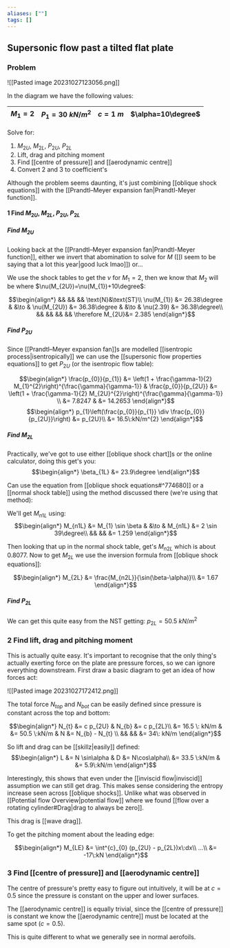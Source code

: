 ```yaml
---
aliases: [""]
tags: []
---
```


## Supersonic flow past a tilted flat plate
### Problem
![[Pasted image 20231027123056.png]]

In the diagram we have the following values:

| $M_{1}=2$ | $P_{1}=30\:kN/m^{2}$ | $c=1\:m$ |   $\alpha=10\degree$  | 
| --------- | -------------------- | -------- | --- |

Solve for:
1) $M_{2U}$, $M_{2L}$, $P_{2U}$, $P_{2L}$
2) Lift, drag and pitching moment
3) Find [[centre of pressure]] and [[aerodynamic centre]]
4) Convert 2 and 3 to coefficient's

Although the problem seems daunting, it's just combining [[oblique shock equations]] with the [[Prandtl–Meyer expansion fan|Prandtl-Meyer function]].

#### 1 Find $M_{2U}$, $M_{2L}$, $P_{2U}$, $P_{2L}$

##### Find $M_{2U}$

Looking back at the [[Prandtl–Meyer expansion fan|Prandtl-Meyer function]], either we invert that abomination to solve for $M$ ([[I seem to be saying that a lot this year|good luck lmao]]) or...

We use the shock tables to get the $\nu$ for $M_{1}=2$, then we know that $M_{2}$ will be where $\nu(M_{2U})=\nu(M_{1})+10\degree$:

$$\begin{align*}
&& && && \text{N}&\text{ST}\\
\nu(M_{1}) &= 26.38\degree & &\to & \nu(M_{2U}) &= 36.38\degree & &\to & \nu(2.39) &= 36.38\degree\\
&& && && && \therefore M_{2U}&= 2.385
\end{align*}$$

##### Find $P_{2U}$

Since [[Prandtl–Meyer expansion fan]]s are modelled [[isentropic process|isentropically]] we can use the [[supersonic flow properties equations]] to get $P_{2U}$ (or the isentropic flow table):

$$\begin{align*}
\frac{p_{0}}{p_{1}} &= \left(1 + \frac{\gamma-1}{2} M_{1}^{2}\right)^{\frac{\gamma}{\gamma-1}} & \frac{p_{0}}{p_{2U}} &= \left(1 + \frac{\gamma-1}{2} M_{2U}^{2}\right)^{\frac{\gamma}{\gamma-1}} \\
&= 7.8247 & &= 14.2653
\end{align*}$$
$$\begin{align*}
p_{1}\left(\frac{p_{0}}{p_{1}} \div \frac{p_{0}}{p_{2U}}\right) &= p_{2U}\\
&= 16.5\:kN/m^{2}
\end{align*}$$

##### Find $M_{2L}$

Practically, we've got to use either [[oblique shock chart]]s or the online calculator, doing this get's you:
$$\begin{align*}
\beta_{1L} &= 23.9\degree
\end{align*}$$
 

Can use the equation from [[oblique shock equations#^774680]] or a [[normal shock table]] using the method discussed there (we're using that method):

We'll get $M_{n1L}$ using:
$$\begin{align*}
M_{n1L} &= M_{1} \sin \beta & &\to & M_{n1L} &= 2 \sin 39\degree\\
&& && &= 1.259
\end{align*}$$

Then looking that up in the normal shock table, get's $M_{n2L}$ which is about 0.8077. Now to get $M_{2L}$ we use the inversion formula from [[oblique shock equations]]:

$$\begin{align*}
M_{2L} &= \frac{M_{n2L}}{\sin(\beta-\alpha)}\\
&= 1.67
\end{align*}$$

##### Find $P_{2L}$

We can get this quite easy from the NST getting: $p_{2L}=50.5\:kN/m^{2}$

### 2 Find lift, drag and pitching moment

This is actually quite easy. It's important to recognise that the only thing's actually exerting force on the plate are pressure forces, so we can ignore everything downstream. First draw a basic diagram to get an idea of how forces act:

![[Pasted image 20231027172412.png]]

The total force $N_{top}$ and $N_{bot}$ can be easily defined since pressure is constant across the top and bottom:

$$\begin{align*}
N_{t} &= c p_{2U} & N_{b} &= c p_{2L}\\
&= 16.5 \: kN/m & &= 50.5 \:kN/m & N &=    N_{b} - N_{t} \\
&& &&  &= 34\: kN/m
\end{align*}$$

So lift and drag can be [[skillz|easily]] defined:
$$\begin{align*}
L &=  N \sin\alpha  & D &= N\cos\alpha\\
&= 33.5 \:kN/m & &= 5.9\:kN/m
\end{align*}$$

Interestingly, this shows that even under the [[inviscid flow|inviscid]] assumption we can still get drag. This makes sense considering the entropy increase seen across [[oblique shocks]]. Unlike what was observed in [[Potential flow Overview|potential flow]] where we found [[flow over a rotating cylinder#Drag|drag to always be zero]].

This drag is [[wave drag]].

To get the pitching moment about the leading edge:

$$\begin{align*}
M_{LE} &= \int^{c}_{0} (p_{2U} - p_{2L})x\:dx\\
...\\
&= -17\:kN
\end{align*}$$

### 3 Find [[centre of pressure]] and [[aerodynamic centre]]

The centre of pressure's pretty easy to figure out intuitively, it will be at $c=0.5$ since the pressure is constant on the upper and lower surfaces.

The [[aerodynamic centre]] is equally trivial, since the [[centre of pressure]] is constant we know the [[aerodynamic centre]] must be located at the same spot ($c=0.5$).

This is quite different to what we generally see in normal aerofoils.

